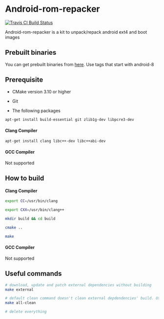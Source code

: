 # Android-rom-repacker

[![Travis CI Build Status](https://travis-ci.org/rkhat2/android-rom-repacker.svg?branch=android-8)](https://travis-ci.org/rkhat2/android-rom-repacker)

Android-rom-repacker is a kit to unpack/repack android ext4 and boot images

## Prebuilt binaries

You can get prebuilt binaries from [here](https://www.github.com/rkhat2/android-rom-repacker/releases). Use tags that start with android-8

## Prerequisite

* CMake version 3.10 or higher

* Git

* The following packages

```bash
apt-get install build-essential git zlib1g-dev libpcre3-dev
```

#### Clang Compiler

```bash
apt-get install clang libc++-dev libc++abi-dev
```
#### GCC Compiler

Not supported

## How to build

#### Clang Compiler

```bash
export CC=/usr/bin/clang

export CXX=/usr/bin/clang++

mkdir build && cd build

cmake ..

make
```

#### GCC Compiler

Not supported

## Useful commands

```bash
# download, update and patch external dependencies without building
make external 

# default clean command doesn't clean external depdendencies' build. Use this instead.
make all-clean

# delete everything

```